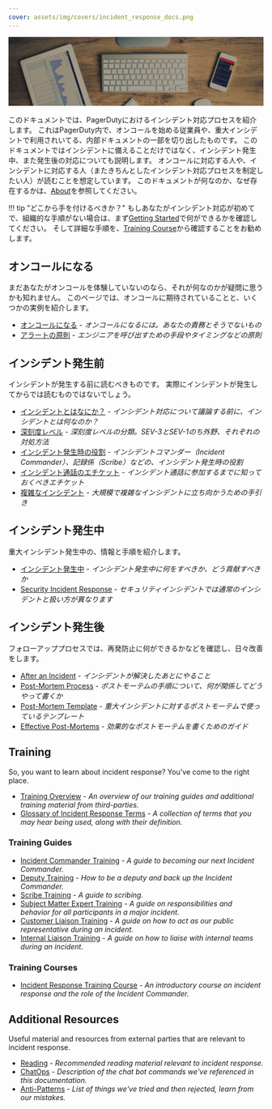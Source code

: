 ```yaml
---
cover: assets/img/covers/incident_response_docs.png
---
```

![Incident Response at PagerDuty](./assets/img/headers/pagerduty_ir.jpg)

このドキュメントでは、PagerDutyにおけるインシデント対応プロセスを紹介します。
これはPagerDuty内で、オンコールを始める従業員や、重大インシデントで利用されいてる、内部ドキュメントの一部を切り出したものです。
このドキュメントではインシデントに備えることだけではなく、インシデント発生中、また発生後の対応についても説明します。
オンコールに対応する人や、インシデントに対応する人（またきちんとしたインシデント対応プロセスを制定したい人）が読むことを想定しています。
このドキュメントが何なのか、なぜ存在するかは、[About](about.md)を参照してください。

!!! tip "どこから手を付けるべきか？"
    もしあなたがインシデント対応が初めてで、組織的な手順がない場合は、まず[Getting Started](/getting_started.md)で何ができるかを確認してください。
    そして詳細な手順を、[Training Course](training/courses/incident_response.md)から確認することをお勧めします。

## オンコールになる

まだあなたがオンコールを体験していないのなら、それが何なのかが疑問に思うかも知れません。
このページでは、オンコールに期待されていることと、いくつかの実例を紹介します。

* [オンコールになる](oncall/being_oncall.md) - _オンコールになるには。あなたの責務とそうでないもの_
* [アラートの原則](oncall/alerting_principles.md) - _エンジニアを呼び出すための手段やタイミングなどの原則_

## インシデント発生前

インシデントが発生する前に読むべきものです。
実際にインシデントが発生してからでは読むものではないでしょう。

* [インシデントとはなにか？](before/what_is_an_incident.md) - _インシデント対応について議論する前に、インシデントとは何なのか？_
* [深刻度レベル](before/severity_levels.md) - _深刻度レベルの分類。SEV-3とSEV-1のち外野、それぞれの対処方法_
* [インシデント発生時の役割](before/different_roles.md) - _インシデントコマンダー（Incident Commander）、記録係（Scribe）などの、インシデント発生時の役割_
* [インシデント通話のエチケット](before/call_etiquette.md) - _インシデント通話に参加するまでに知っておくべきエチケット_
* [複雑なインシデント](before/complex_incidents.md) - _大規模で複雑なインシデントに立ち向かうための手引き_

## インシデント発生中

重大インシデント発生中の、情報と手順を紹介します。

* [インシデント発生中](during/during_an_incident.md) - _インシデント発生中に何をすべきか、どう貢献すべきか_
* [Security Incident Response](during/security_incident_response.md) - _セキュリティインシデントでは通常のインシデントと扱い方が異なります_

## インシデント発生後

フォローアッププロセスでは、再発防止に何ができるかなどを確認し、日々改善をします。

* [After an Incident](after/after_an_incident.md) - _インシデントが解決したあとにやること_
* [Post-Mortem Process](after/post_mortem_process.md) - _ポストモーテムの手順について、何が関係してどうやって書くか_
* [Post-Mortem Template](after/post_mortem_template.md) - _重大インシデントに対するポストモーテムで使っているテンプレート_
* [Effective Post-Mortems](after/effective_post_mortems.md) - _効果的なポストモーテムを書くためのガイド_

## Training

So, you want to learn about incident response? You've come to the right place.

* [Training Overview](training/overview.md) - _An overview of our training guides and additional training material from third-parties._
* [Glossary of Incident Response Terms](training/glossary.md) - _A collection of terms that you may hear being used, along with their definition._

### Training Guides

* [Incident Commander Training](training/incident_commander.md) - _A guide to becoming our next Incident Commander._
* [Deputy Training](training/deputy.md) - _How to be a deputy and back up the Incident Commander._
* [Scribe Training](training/scribe.md) - _A guide to scribing._
* [Subject Matter Expert Training](training/subject_matter_expert.md) - _A guide on responsibilities and behavior for all participants in a major incident._
* [Customer Liaison Training](training/customer_liaison.md) - _A guide on how to act as our public representative during an incident._
* [Internal Liaison Training](training/internal_liaison.md) - _A guide on how to liaise with internal teams during an incident._

### Training Courses

* [Incident Response Training Course](training/courses/incident_response.md) - _An introductory course on incident response and the role of the Incident Commander._

## Additional Resources

Useful material and resources from external parties that are relevant to incident response.

* [Reading](resources/reading.md) - _Recommended reading material relevant to incident response._
* [ChatOps](resources/chatops.md) - _Description of the chat bot commands we've referenced in this documentation._
* [Anti-Patterns](resources/anti_patterns.md) - _List of things we've tried and then rejected, learn from our mistakes._
